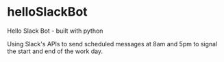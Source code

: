 # helloSlackBot
Hello Slack Bot - built with python

Using Slack's APIs to send scheduled messages at 8am and 5pm to signal the start and end of the work day.
